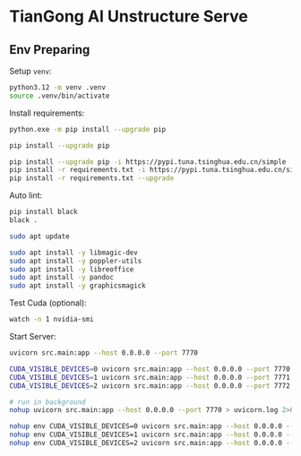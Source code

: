 
# TianGong AI Unstructure Serve

## Env Preparing

Setup `venv`:

```bash
python3.12 -m venv .venv
source .venv/bin/activate
```

Install requirements:

```bash
python.exe -m pip install --upgrade pip

pip install --upgrade pip

pip install --upgrade pip -i https://pypi.tuna.tsinghua.edu.cn/simple
pip install -r requirements.txt -i https://pypi.tuna.tsinghua.edu.cn/simple
pip install -r requirements.txt --upgrade
```

Auto lint:
```bash
pip install black
black .
```

```bash
sudo apt update

sudo apt install -y libmagic-dev
sudo apt install -y poppler-utils
sudo apt install -y libreoffice
sudo apt install -y pandoc
sudo apt install -y graphicsmagick
```

Test Cuda (optional):

```bash
watch -n 1 nvidia-smi
```

Start Server:

```bash
uvicorn src.main:app --host 0.0.0.0 --port 7770

CUDA_VISIBLE_DEVICES=0 uvicorn src.main:app --host 0.0.0.0 --port 7770
CUDA_VISIBLE_DEVICES=1 uvicorn src.main:app --host 0.0.0.0 --port 7771
CUDA_VISIBLE_DEVICES=2 uvicorn src.main:app --host 0.0.0.0 --port 7772

# run in background
nohup uvicorn src.main:app --host 0.0.0.0 --port 7770 > uvicorn.log 2>&1 &

nohup env CUDA_VISIBLE_DEVICES=0 uvicorn src.main:app --host 0.0.0.0 --port 7770 > uvicorn.log 2>&1 &
nohup env CUDA_VISIBLE_DEVICES=1 uvicorn src.main:app --host 0.0.0.0 --port 7771 > uvicorn.log 2>&1 &
nohup env CUDA_VISIBLE_DEVICES=2 uvicorn src.main:app --host 0.0.0.0 --port 7772 > uvicorn.log 2>&1 &
```
